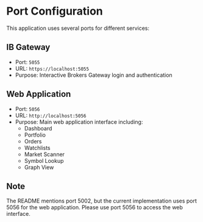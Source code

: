 # Port Configuration

This application uses several ports for different services:

## IB Gateway
- Port: `5055`
- URL: `https://localhost:5055`
- Purpose: Interactive Brokers Gateway login and authentication

## Web Application
- Port: `5056`
- URL: `http://localhost:5056`
- Purpose: Main web application interface including:
  - Dashboard
  - Portfolio
  - Orders
  - Watchlists
  - Market Scanner
  - Symbol Lookup
  - Graph View

## Note
The README mentions port 5002, but the current implementation uses port 5056 for the web application. Please use port 5056 to access the web interface. 